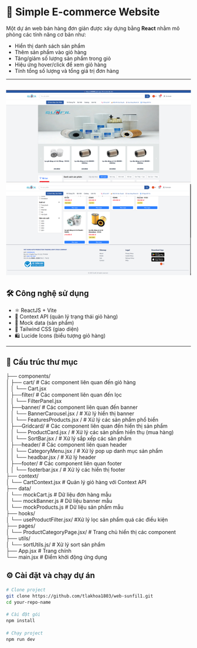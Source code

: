 # 🛒 Simple E-commerce Website

Một dự án web bán hàng đơn giản được xây dựng bằng **React** nhằm mô phỏng các tính năng cơ bản như:

- Hiển thị danh sách sản phẩm
- Thêm sản phẩm vào giỏ hàng
- Tăng/giảm số lượng sản phẩm trong giỏ
- Hiệu ứng hover/click để xem giỏ hàng
- Tính tổng số lượng và tổng giá trị đơn hàng

---
![alt text](image.png)
![alt text](image-1.png)
---

## 🛠️ Công nghệ sử dụng

- ⚛️ ReactJS + Vite
- 🧠 Context API (quản lý trạng thái giỏ hàng)
- 🧪 Mock data (sản phẩm)
- 🎨 Tailwind CSS (giao diện)
- 🛍️ Lucide Icons (biểu tượng giỏ hàng)

---
## 📁 Cấu trúc thư mục
├── components/ <br>
│ ├── cart/ # Các component liên quan đến giỏ hàng <br>
│ │ └── Cart.jsx <br>
│ ├──filter/ # Các component liên quan đến lọc <br>
│ │ └── FilterPanel.jsx <br>
│ ├──banner/ # Các component liên quan đến banner <br>
│ │ └── BannerCarousel.jsx / # Xử lý hiển thị banner <br>
│ │ └── FeaturesProducts.jsx / # Xử lý các sản phẩm phổ biển <br>
│ ├──Gridcard/ # Các component liên quan đến hiển thị sản phẩm <br>
│ │ └── ProductCard.jsx / # Xử lý các sản phẩm hiển thụ (mua hàng) <br>
│ │ └── SortBar.jsx / # Xử lý sắp xếp các sản phẩm <br>
│ ├──header/ # Các component liên quan header <br>
│ │ └── CategoryMenu.jsx / # Xử lý pop up danh mục sản phẩm <br>
│ │ └── headbar.jsx / # Xử lý header <br>
│ ├──footer/ # Các component liên quan footer <br>
│ │ └── footerbar.jsx / # Xử lý các hiển thị footer <br>
├── context/ <br>
│ └── CartContext.jsx # Quản lý giỏ hàng với Context API <br>
├── data/ <br>
│ └── mockCart.js # Dữ liệu đơn hàng mẫu <br>
│ └── mockBanner.js # Dữ liệu banner mẫu <br>
│ └── mockProducts.js # Dữ liệu sản phẩm mẫu <br>
├── hooks/ <br>
│ └── useProductFilter.jsx/ #Xử lý lọc sản phẩm quá các điều kiện <br>
├── pages/ <br>
│ └── ProductCategoryPage.jsx/ # Trang chủ hiển thị các component <br>
├── utils/ <br>
│ └── sortUtils.js/ # Xử lý sort sản phẩm <br>
├── App.jsx # Trang chính <br>
└── main.jsx # Điểm khởi động ứng dụng <br>

## ⚙️ Cài đặt và chạy dự án

```bash
# Clone project
git clone https://github.com/tlakhoa1803/web-sunfil1.git
cd your-repo-name

# Cài đặt gói
npm install

# Chạy project
npm run dev
